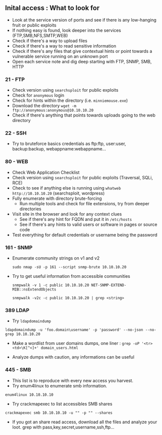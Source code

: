 
## Inital access : What to look for

* Look at the service version of ports and see if there is any low-hanging fruit or public exploits
* If nothing easy is found, look deeper into the services (FTP,SMB,NFS,SMTP,WEB)
* Check if there's a way to upload files
* Check if there's a way to read sensitive information
* Check if there's any files that give contextual hints or point towards a vulnerable service running on an unknown port
* Open each service note and dig deep starting with FTP, SNMP, SMB, HTTP

### 21 - FTP

* Check version using `searchsploit` for public exploits
* Check for `anonymous` login
* Check for hints within the directory (i.e. `minniemouse.exe`)
* Download the directory `wget -m ftp://anonymous:anonymous@10.10.10.20`
* Check if there's anything that points towards uploads going to the web directory

### 22 - SSH

* Try to bruteforce basics credentials as ftp:ftp, user:user, backup:backup, webappname:webappname... 

### 80 - WEB

* Check Web Application Checklist
* Check version using `searchsploit` for public exploits (Traversal, SQLi, RCE)
* Check to see if anything else is running using `whatweb http://10.10.10.20` (searchsploit, wordpress)
* Fully enumerate with directory brute-forcing
	* Run multiple tools and check for file extensions, try from deeper directories
* Visit site in the browser and look for any context clues
	* See if there's any hint for FQDN and put it in `/etc/hosts`
	* See if there's any hints to valid users or software in pages or source code
* Test everything for default credentials or username being the password

### 161 - SNMP
* Enumerate community strings on v1 and v2
 
	 `sudo nmap -sU -p 161 --script snmp-brute 10.10.10.20`
  
* Try to get useful information from accessible communities
 
	 `snmpwalk -v 1 -c public 10.10.10.20 NET-SNMP-EXTEND-MIB::nsExtendObjects`
  
	 `snmpwalk -v2c -c public 10.10.10.20 | grep <string>`


### 389 LDAP

* Try `ldapdomaindump`

 `ldapdomaindump -u 'foo.domain\username' -p 'password' --no-json --no-grep 10.10.10.20`

* Make a wordlist from user domains dumps, one liner :
  `grep -oP '<tr><td>\K[^<]+' domain_users.html`

* Analyze dumps with caution, any informations can be useful




 ### 445 - SMB

* This list is to reproduce with every new access you harvest.
* Try enum4linux to enumerate smb information.

`enum4linux 10.10.10.10`

* Try crackmapexec to list accessibles SMB shares

`crackmapexec smb 10.10.10.10 -u "" -p "" --shares` 

* If you got an share read access, download all the files and analyze your loot. grep with pass,key,secret,username,ssh,ftp...


  







